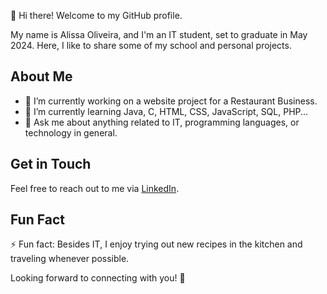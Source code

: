 
👋 Hi there! Welcome to my GitHub profile.

My name is Alissa Oliveira, and I'm an IT student, set to graduate in May 2024. Here, I like to share some of my school and personal projects.

## About Me

- 🔭 I’m currently working on a website project for a Restaurant Business.
- 🌱 I’m currently learning Java, C, HTML, CSS, JavaScript, SQL, PHP...
- 💬 Ask me about anything related to IT, programming languages, or technology in general.

## Get in Touch

Feel free to reach out to me via [LinkedIn](https://www.linkedin.com/in/oliveiraalissa/).


## Fun Fact

⚡ Fun fact: Besides IT, I enjoy trying out new recipes in the kitchen and traveling whenever possible. 

Looking forward to connecting with you! 🚀
